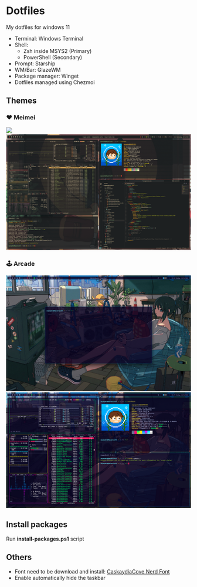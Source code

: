 # Dotfiles

My dotfiles for windows 11

- Terminal: Windows Terminal
- Shell:
  - Zsh inside MSYS2 (Primary)
  - PowerShell (Secondary)
- Prompt: Starship
- WM/Bar: GlazeWM
- Package manager: Winget
- Dotfiles managed using Chezmoi

## Themes

### ❤️ Meimei

<img src="screenshots/screenshot-gruvbox-0.png" />
<img src="screenshots/screenshot-gruvbox-1.png" />

### 🕹️ Arcade

<img src="screenshots/desktop-arcade-1.png" />
<img src="screenshots/desktop-arcade.png" />

## Install packages

Run **install-packages.ps1** script

## Others

- Font need to be download and install: <a href="https://www.nerdfonts.com/font-downloads">CaskaydiaCove Nerd Font</a>
- Enable automatically hide the taskbar
